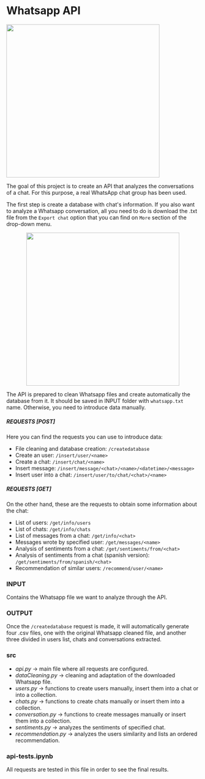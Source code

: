 # Whatsapp API

<p align="left">
    <img src="https://raw.githubusercontent.com/Shurlena/Project.4-Whatsapp-API/master/images/Whatsapp-logo.png" width="400">
</p>

The goal of this project is to create an API that analyzes the conversations of a chat. For this purpose, a real WhatsApp chat group has been used.

The first step is create a database with chat's information. If you also want to analyze a Whatsapp conversation, all you need to do is download the .txt file from the `Export chat` option that you can find on `More` section of the drop-down menu.

<p align="center">
    <img src="https://raw.githubusercontent.com/Shurlena/Project.4-Whatsapp-API/master/images/whatsapp-file.png" width="400">
</p>

The API is prepared to clean Whatsapp files and create automatically the database from it. It should be saved in INPUT folder with `whatsapp.txt` name. Otherwise, you need to introduce data manually.

##### REQUESTS [POST]

Here you can find the requests you can use to introduce data:

- File cleaning and database creation: `/createdatabase`
- Create an user: `/insert/user/<name>`
- Create a chat: `/insert/chat/<name>`
- Insert message: `/insert/message/<chat>/<name>/<datetime>/<message>`
- Insert user into a chat: `/insert/user/to/chat/<chat>/<name>`

##### REQUESTS [GET]

On the other hand, these are the requests to obtain some information about the chat:

- List of users: `/get/info/users`
- List of chats: `/get/info/chats`
- List of messages from a chat: `/get/info/<chat>`
- Messages wrote by specified user: `/get/messages/<name>`
- Analysis of sentiments from a chat: `/get/sentiments/from/<chat>`
- Analysis of sentiments from a chat (spanish version): `/get/sentiments/from/spanish/<chat>`
- Recommendation of similar users: `/recommend/user/<name>`

### INPUT

Contains the Whatsapp file we want to analyze through the API.

### OUTPUT

Once the `/createdatabase` request is made, it will automatically generate four .csv files, one with the original Whatsapp cleaned file, and another three divided in users list, chats and conversations extracted.

### src

* *api.py* -> main file where all requests are configured.
* *dataCleaning.py* -> cleaning and adaptation of the downloaded Whatsapp file.
* *users.py* -> functions to create users manually, insert them into a chat or into a collection.
* *chats.py* -> functions to create chats manually or insert them into a collection.
* *conversation.py* -> functions to create messages manually or insert them into a collection.
* *sentiments.py* -> analyzes the sentiments of specified chat.
* *recommendation.py* -> analyzes the users similarity and lists an ordered recommendation.

### api-tests.ipynb

All requests are tested in this file in order to see the final results.